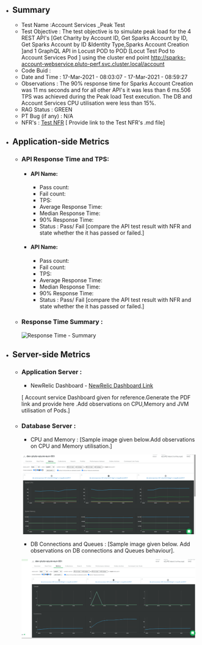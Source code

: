 - ## Summary
    - Test Name :Account Services _Peak Test
    - Test Objective : The test objective is to simulate peak load for the 4 REST API's [Get Charity by Account ID, Get Sparks Account by ID, Get Sparks Account by ID &Identity Type,Sparks Account Creation ]and 1 GraphQL API in Locust POD to POD  [Locut Test Pod to Account Services Pod ] using the cluster end point http://sparks-account-webservice.pluto-perf.svc.cluster.local/account
    - Code Buid :
    - Date and Time : 17-Mar-2021 - 08:03:07 - 17-Mar-2021 - 08:59:27
    - Observations :  The 90% response time for Sparks Account Creation was 11 ms seconds and for all other API's it was less than 6 ms.506 TPS was achieved during the Peak load Test execution. The DB and Account Services CPU utilisation were less than 15%.
    - RAG Status : GREEN
    - PT Bug (if any) : N/A
    - NFR's : [Test NFR](PT_Template_NFR-API.md) [ Provide link to the Test NFR's .md file]
    
 - ## Application-side Metrics
   - ### API Response Time and TPS:
        - #### API Name:
            -  Pass count:
            -  Fail count:
            -  TPS:
            -  Average Response Time:
            -  Median Response Time:
            -  90% Response Time:
            -  Status : Pass/ Fail [compare the API test result with NFR and state whether the it has passed or failed.]
             
        - #### API Name:
            -  Pass count:
            -  Fail count:
            -  TPS:
            -  Average Response Time:
            -  Median Response Time:
            -  90% Response Time:
            -  Status : Pass/ Fail [compare the API test result with NFR and state whether the it has passed or failed.]


      
        
   - ### Response Time Summary :  
        
       ![Response Time - Summary](./Images/ResponseTime_Summary_AccountServices_PeakLoad_POD-toPOD.png) 
       
  - ## Server-side Metrics 

    - ### Application Server  :
       - NewRelic Dashboard - [NewRelic Dashboard Link](https://gorgon.nr-assets.net/image/8a70c53e-1c72-432a-ab30-2ea4da1cb47a?format=PDF) 
       
       [ Account service Dashboard given for reference.Generate the PDF link and provide here .Add observations on CPU,Memory and JVM utilisation of Pods.]
 
    - ### Database Server :
      - CPU and Memory : [Sample image given below.Add observations on CPU and Memory utilisation.]
      
      ![Mongo DB CPU and Memory - Sample Image](../Images/MongoDB_Perf_TestName_BuildNo_CPUandMemory_DateandTime.png)
      
      - DB Connections and Queues : [Sample image given below. Add observations on DB connections and Queues behaviour]. 
     
      ![Mongo DB Connections and Queues - Sample Image](../Images/MongoDB_Perf_TestName_BuildNo_QueuesandConnections_DateandTime.png)
      
   
